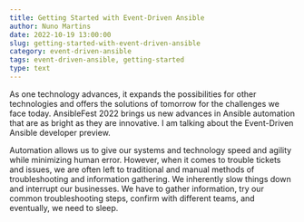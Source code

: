 ```yaml
---
title: Getting Started with Event-Driven Ansible
author: Nuno Martins
date: 2022-10-19 13:00:00
slug: getting-started-with-event-driven-ansible
category: event-driven-ansible
tags: event-driven-ansible, getting-started
type: text
---
```

As one technology advances, it expands the possibilities for other technologies and offers the solutions of tomorrow for the challenges we face today. AnsibleFest 2022 brings us new advances in Ansible automation that are as bright as they are innovative. I am talking about the Event-Driven Ansible developer preview.

Automation allows us to give our systems and technology speed and agility while minimizing human error. However, when it comes to trouble tickets and issues, we are often left to traditional and manual methods of troubleshooting and information gathering. We inherently slow things down and interrupt our businesses. We have to gather information, try our common troubleshooting steps, confirm with different teams, and eventually, we need to sleep. 